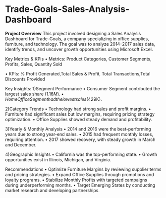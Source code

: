 # Trade-Goals-Sales-Analysis-Dashboard

**Project Overview**
This project involved designing a Sales Analysis Dashboard for Trade-Goals, a company specializing in office supplies, furniture, and technology. The goal was to analyze 2014–2017 sales data, identify trends, and uncover growth opportunities using Microsoft Excel.

Key Metrics & KPIs
•	Metrics: Product Categories, Customer Segments, Profits, Sales, Quantity Sold

•	KPIs:
	% Profit Generated,Total Sales & Profit, Total Transactions,Total Discounts Provided

Key Insights:
1)Segment Performance
•	Consumer Segment contributed the largest sales share ($1.16M).
•	Home Office Segment had the lowest sales ($429K).

2)Category Trends
•	Technology had strong sales and profit margins.
•	Furniture had significant sales but low margins, requiring pricing strategy optimization.
•	Office Supplies showed steady demand and profitability.

3)Yearly & Monthly Analysis
•	2014 and 2016 were the best-performing years due to strong year-end sales.
•	2015 had frequent monthly losses, requiring attention.
•	2017 showed recovery, with steady growth in March and December.

4)Geographic Insights
•	California was the top-performing state.
•	Growth opportunities exist in Illinois, Michigan, and Virginia.

Recommendations
•	Optimize Furniture Margins by reviewing supplier terms and pricing strategies.
•	Expand Office Supplies through promotions and loyalty programs.
•	Stabilize Monthly Profits with targeted campaigns during underperforming months.
•	Target Emerging States by conducting market research and developing partnerships.

